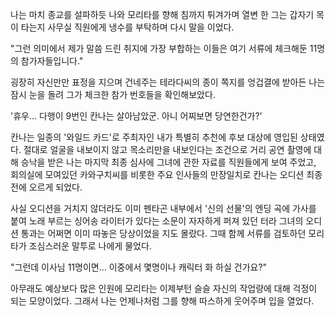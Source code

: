 나는 마치 종교를 설파하듯 나와 모리타를 향해 침까지 튀겨가며 열변 한 그는 갑자기 목이 타는지 사무실 직원에게 냉수를 부탁하며 다시 말을 이었다. 

"그런 의미에서 제가 말씀 드린 취지에 가장 부합하는 이들은 여기 서류에 체크해둔 11명의 참가자들입니다." 

굉장히 자신만만 표정을 지으며 건네주는 테라다씨의 종이 쪽지를 엉겁결에 받아든 나는 잠시 눈을 돌려 그가 체크한 참가 번호들을 확인해보았다. 

'휴우... 다행이 9번인 칸나는 살아남았군. 아니 어찌보면 당연한건가?' 

칸나는 일종의 '와일드 카드'로 주최자인 내가 특별히 추천에 후보 대상에 영입된 상태였다. 
절대로 얼굴을 내보이지 않고 목소리만을 내보인다는 조건으로 거리 공연 촬영에 대해 승낙을 받은 나는 마지막 최종 심사에 그녀에 관한 자료를 직원들에게 보여 주었고, 회의실에 모여있던 카와구치씨를 비롯한 주요 인사들의 만장일치로 칸나는 오디션 최종전에 오르게 되었다. 

사실 오디션을 거치지 않더라도 이미 펜타곤 내부에서 '신의 선물'의 엔딩 곡에 가사를 붙여 노래 부르는 싱어송 라이터가 있다는 소문이 자자하게 퍼져 있던 터라 그녀의 오디션 통과는 어쩌면 이미 따놓은 당상이었을 지도 몰랐다. 
그때 함께 서류를 검토하던 모리타가 조심스러운 말투로 나에게 물었다. 

"그런데 이사님 11명이면... 이중에서 몇명이나 캐릭터 화 하실 건가요?" 

아무래도 예상보다 많은 인원에 모리타는 이제부턴 슬슬 자신의 작업량에 대해 걱정이 되는 모양이었다. 그래서 나는 언제나처럼 그를 향해 따스하게 웃어주며 입을 열었다. 